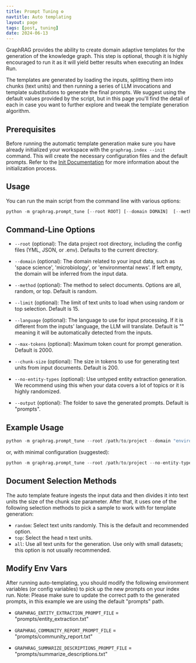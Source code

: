 ```yaml
---
title: Prompt Tuning ⚙️
navtitle: Auto templating
layout: page
tags: [post, tuning]
date: 2024-06-13
---
```


GraphRAG provides the ability to create domain adaptive templates for the generation of the knowledge graph. This step is optional, though it is highly encouraged to run it as it will yield better results when executing an Index Run.

The templates are generated by loading the inputs, splitting them into chunks (text units) and then running a series of LLM invocations and template substitutions to generate the final prompts. We suggest using the default values provided by the script, but in this page you'll find the detail of each in case you want to further explore and tweak the template generation algorithm.

## Prerequisites

Before running the automatic template generation make sure you have already initialized your workspace with the `graphrag.index --init` command. This will create the necessary configuration files and the default prompts. Refer to the [Init Documentation](/posts/config/init) for more information about the initialization process.

## Usage

You can run the main script from the command line with various options:

```py
python -m graphrag.prompt_tune [--root ROOT] [--domain DOMAIN]  [--method METHOD] [--limit LIMIT] [--language LANGUAGE] [--max-tokens MAX_TOKENS] [--chunk-size CHUNK_SIZE] [--no-entity-types] [--output OUTPUT]
```

## Command-Line Options

- `--root` (optional): The data project root directory, including the config files (YML, JSON, or .env). Defaults to the current directory.

- `--domain` (optional): The domain related to your input data, such as 'space science', 'microbiology', or 'environmental news'. If left empty, the domain will be inferred from the input data.

- `--method` (optional): The method to select documents. Options are all, random, or top. Default is random.

- `--limit` (optional): The limit of text units to load when using random or top selection. Default is 15.

- `--language` (optional): The language to use for input processing. If it is different from the inputs' language, the LLM will translate. Default is "" meaning it will be automatically detected from the inputs.

- `--max-tokens` (optional): Maximum token count for prompt generation. Default is 2000.

- `--chunk-size` (optional): The size in tokens to use for generating text units from input documents. Default is 200.

- `--no-entity-types` (optional): Use untyped entity extraction generation. We recommend using this when your data covers a lot of topics or it is highly randomized.

- `--output` (optional): The folder to save the generated prompts. Default is "prompts".

## Example Usage

```py
python -m graphrag.prompt_tune --root /path/to/project --domain "environmental news" --method random --limit 10 --language English --max-tokens 2048 --chunk-size 256 --no-entity-types --output /path/to/output
```

or, with minimal configuration (suggested):

```py
python -m graphrag.prompt_tune --root /path/to/project --no-entity-types
```

## Document Selection Methods

The auto template feature ingests the input data and then divides it into text units the size of the chunk size parameter.
After that, it uses one of the following selection methods to pick a sample to work with for template generation:

- `random`: Select text units randomly. This is the default and recommended option.
- `top`: Select the head n text units.
- `all`: Use all text units for the generation. Use only with small datasets; this option is not usually recommended.

## Modify Env Vars

After running auto-templating, you should modify the following environment variables (or config variables) to pick up the new prompts on your index run. Note: Please make sure to update the correct path to the generated prompts, in this example we are using the default "prompts" path.

- `GRAPHRAG_ENTITY_EXTRACTION_PROMPT_FILE` = "prompts/entity_extraction.txt"

- `GRAPHRAG_COMMUNITY_REPORT_PROMPT_FILE` = "prompts/community_report.txt"

- `GRAPHRAG_SUMMARIZE_DESCRIPTIONS_PROMPT_FILE` = "prompts/summarize_descriptions.txt"
